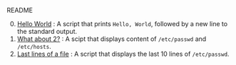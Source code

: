 README

0. [Hello World](./0-hello_world) : A script that prints `Hello, World`, followed by a new line to the standard output.
3. [What about 2?](./3-twofiles) : A scipt that displays content of `/etc/passwd` and `/etc/hosts`.
4. [Last lines of a file](./4-lastlines) : A script that displays the last 10 lines of `/etc/passwd`.

